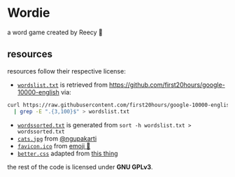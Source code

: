 # Wordie
a word game created by Reecy 💖

## resources

resources follow their respective license:

- [`wordslist.txt`](res/wordslist.txt) is retrieved from https://github.com/first20hours/google-10000-english via:
```bash
curl https://raw.githubusercontent.com/first20hours/google-10000-english/master/google-10000-english-usa-no-swears.txt \
  | grep -E ".{3,100}$" > wordslist.txt
```
- [`wordssorted.txt`](res/wordssorted.txt) is generated from `sort -h wordslist.txt > wordssorted.txt`
- [`cats.jpg`](res/cats.jpg) from [@ngupakarti](https://pngtree.com/freebackground/cute-cat-seamless-pattern-kawaii_1163683.html)
- [`favicon.ico`](res/favicon.ico) from [emoji 💐](https://emojipedia.org/bouquet/)
- [`better.css`](res/better.css) adapted from [this thing](http://bettermotherfuckingwebsite.com)

the rest of the code is licensed under **GNU GPLv3**.
